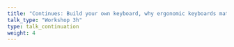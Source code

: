```yaml
---
title: "Continues: Build your own keyboard, why ergonomic keyboards matter"
talk_type: "Workshop 3h"
type: talk_continuation
weight: 4
---
```

